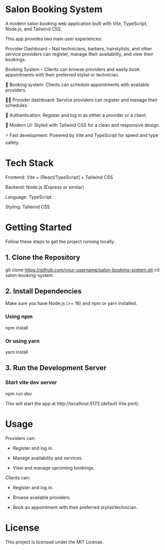 # Salon Booking System

A modern salon booking web application built with Vite, TypeScript, Node.js, and Tailwind CSS.

This app provides two main user experiences:

Provider Dashboard – Nail technicians, barbers, hairstylists, and other service providers can register, manage their availability, and view their bookings.

Booking System – Clients can browse providers and easily book appointments with their preferred stylist or technician.

📅 Booking system: Clients can schedule appointments with available providers.

🧑‍🎨 Provider dashboard: Service providers can register and manage their schedules.

🔐 Authentication: Register and log in as either a provider or a client.

🎨 Modern UI: Styled with Tailwind CSS for a clean and responsive design.

⚡ Fast development: Powered by Vite and TypeScript for speed and type safety.

# Tech Stack

Frontend: Vite + [React/TypeScript] + Tailwind CSS

Backend: Node.js
 (Express or similar)

Language: TypeScript

Styling: Tailwind CSS

# Getting Started

Follow these steps to get the project running locally.

## 1. Clone the Repository

git clone https://github.com/your-username/salon-booking-system.git
cd salon-booking-system

## 2. Install Dependencies

Make sure you have Node.js (>= 16) and npm or yarn installed.

### Using npm
npm install

### Or using yarn
yarn install

## 3. Run the Development Server
### Start vite dev server
npm run dev

This will start the app at http://localhost:5173
 (default Vite port).

# Usage

Providers can:

  - Register and log in.

  - Manage availability and services.

  - View and manage upcoming bookings.

Clients can:

  - Register and log in.

  - Browse available providers.

  - Book an appointment with their preferred stylist/technician.
  
# License

This project is licensed under the MIT License.


